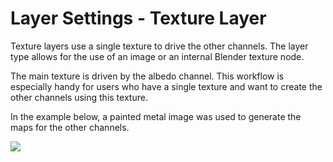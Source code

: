 # Layer Settings - Texture Layer

Texture layers use a single texture to drive the other channels. The layer type allows for the use of an image or an internal Blender texture node.

The main texture is driven by the albedo channel. This workflow is especially handy for users who have a single texture and want to create the other channels using this texture.

In the example below, a painted metal image was used to generate the maps for the other channels.

![](../img/panel_layer_texture.png)
